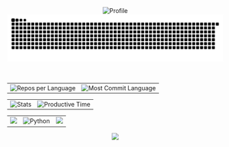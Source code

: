 <div align="center">
    <img src="http://github-profile-summary-cards.vercel.app/api/cards/profile-details?username=nessshon&theme=transparent" alt="Profile">
    <picture>
        <source media="(prefers-color-scheme: dark)" srcset="https://raw.githubusercontent.com/nessshon/nessshon/output/github-contribution-grid-snake-dark.svg" />
        <source media="(prefers-color-scheme: light)" srcset="https://raw.githubusercontent.com/nessshon/nessshon/output/github-contribution-grid-snake.svg" />
        <img alt="github contribution grid snake animation" src="https://raw.githubusercontent.com/nessshon/nessshon/output/github-contribution-grid-snake.svg" />
    </picture>
</div>
<br>
<br>
<div align="center">
    <td>
        <table>
            <tr>
                <td rowspan="2"><img src="http://github-profile-summary-cards.vercel.app/api/cards/repos-per-language?username=nessshon&theme=transparent" alt="Repos per Language"></td>
                <td rowspan="2"><img src="http://github-profile-summary-cards.vercel.app/api/cards/most-commit-language?username=nessshon&theme=transparent" alt="Most Commit Language"></td>
            </tr>
        </table>
        <table>
            <tr>
                <td rowspan="2"><img src="http://github-profile-summary-cards.vercel.app/api/cards/stats?username=nessshon&theme=transparent" alt="Stats"></td>
                <td rowspan="2"><img src="http://github-profile-summary-cards.vercel.app/api/cards/productive-time?username=nessshon&theme=transparent&utcOffset=5" alt="Productive Time"></td>
            </tr>
        </table>
    </td>
    <table>
        <tr>
            <td><img src="https://img.shields.io/badge/TON-grey?logo=TON&logoColor=40AEF0&style=flat-square&color=0D1117"/></td>
            <td><img src="https://img.shields.io/badge/Python-grey?logo=python&logoColor=3776AB&style=flat-square&color=0D1117" alt="Python"></td>
            <td><img src="https://img.shields.io/badge/Bot-grey?logo=telegram&style=flat-square&color=0D1117"></td>
        </tr>
    </table>
    <img src="https://komarev.com/ghpvc/?username=nessshon&color=0D1117&style=flat-square"/>
</div>
